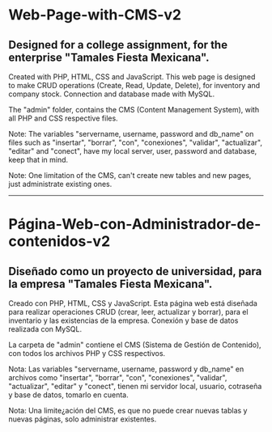# Web-Page-with-CMS-v2
## Designed for a college assignment, for the enterprise "Tamales Fiesta Mexicana".
Created with PHP, HTML, CSS and JavaScript. This web page is designed to make CRUD operations (Create, Read, Update, Delete), for inventory and company stock. Connection and database made with MySQL.

The "admin" folder, contains the CMS (Content Management System), with all PHP and CSS respective files.

Note: The variables "servername, username, password and db_name" on files such as "insertar", "borrar", "con", "conexiones", "validar", "actualizar", "editar" and "conect", have my local server, user, password and database, keep that in mind.

Note: One limitation of the CMS, can't create new tables and new pages, just administrate existing ones.

----
# Página-Web-con-Administrador-de-contenidos-v2
## Diseñado como un proyecto de universidad, para la empresa "Tamales Fiesta Mexicana".
Creado con PHP, HTML, CSS y JavaScript. Esta página web está diseñada para realizar operaciones CRUD (crear, leer, actualizar y borrar), para el inventario y las existencias de la empresa. Conexión y base de datos realizada con MySQL.

La carpeta de "admin" contiene el CMS (Sistema de Gestión de Contenido), con todos los archivos PHP y CSS respectivos. 

Nota: Las variables "servername, username, password y db_name" en archivos como "insertar", "borrar", "con", "conexiones", "validar", "actualizar", "editar" y "conect", tienen mi servidor local, usuario, cotraseña y base de datos, tomarlo en cuenta.

Nota: Una limite¿ación del CMS, es que no puede crear nuevas tablas y nuevas páginas, solo administrar existentes.

